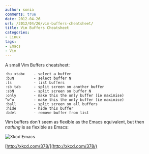 ```yaml
---
author: sonia
comments: true
date: 2012-04-26
url: /2012/04/26/vim-buffers-cheatsheet/
title: Vim Buffers Cheatsheet
categories:
- Linux
tags:
- Emacs
- Vim
---
```


A small Vim Buffers cheatsheet:

<!--more-->

    :bu <tab>    - select a buffer
    :buN         - select buffer N
    :ls          - list buffers
    :sb tab      - split screen on another buffer
    :sbN         - split screen on buffer N
    :only        - make this the only buffer (ie maximise)
    ^w^o         - make this the only buffer (ie maximise)
    :ball        - split screen on all buffers
    :hide        - hide this buffer
    :bdel        - remove buffer from list


Vim buffers don't seem as flexible as the Emacs equivalent, but then _nothing_ is as flexible as Emacs:

![Xkcd Emacs](http://imgs.xkcd.com/comics/real_programmers.png)

[http://xkcd.com/378/](http://xkcd.com/378/)
